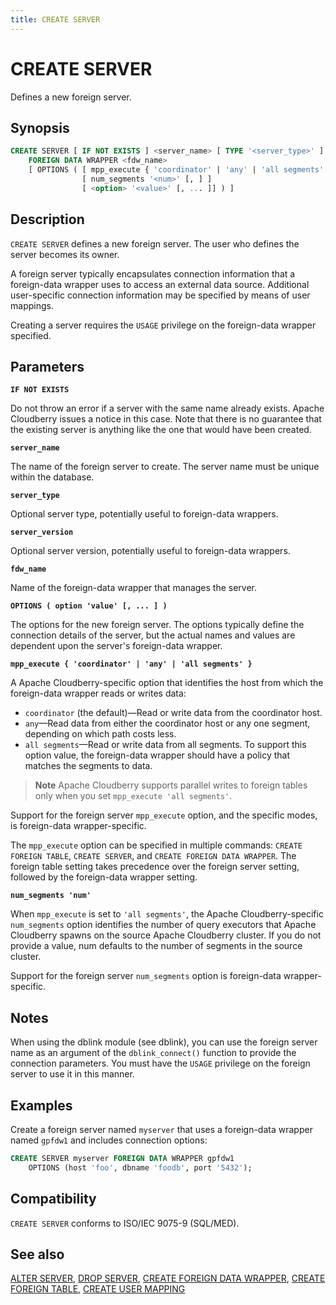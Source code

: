 ```yaml
---
title: CREATE SERVER
---
```


# CREATE SERVER

Defines a new foreign server.

## Synopsis

```sql
CREATE SERVER [ IF NOT EXISTS ] <server_name> [ TYPE '<server_type>' ] [ VERSION '<server_version>' ]
    FOREIGN DATA WRAPPER <fdw_name>
    [ OPTIONS ( [ mpp_execute { 'coordinator' | 'any' | 'all segments' } [, ] ]
                [ num_segments '<num>' [, ] ]
                [ <option> '<value>' [, ... ]] ) ]
```

## Description

`CREATE SERVER` defines a new foreign server. The user who defines the server becomes its owner.

A foreign server typically encapsulates connection information that a foreign-data wrapper uses to access an external data source. Additional user-specific connection information may be specified by means of user mappings.

Creating a server requires the `USAGE` privilege on the foreign-data wrapper specified.

## Parameters

**`IF NOT EXISTS`**

Do not throw an error if a server with the same name already exists. Apache Cloudberry issues a notice in this case. Note that there is no guarantee that the existing server is anything like the one that would have been created.

**`server_name`**

The name of the foreign server to create. The server name must be unique within the database.

**`server_type`**

Optional server type, potentially useful to foreign-data wrappers.

**`server_version`**

Optional server version, potentially useful to foreign-data wrappers.

**`fdw_name`**

Name of the foreign-data wrapper that manages the server.

**`OPTIONS ( option 'value' [, ... ] )`**

The options for the new foreign server. The options typically define the connection details of the server, but the actual names and values are dependent upon the server's foreign-data wrapper.

**`mpp_execute { 'coordinator' | 'any' | 'all segments' }`**

A Apache Cloudberry-specific option that identifies the host from which the foreign-data wrapper reads or writes data:

- `coordinator` (the default)—Read or write data from the coordinator host.
- `any`—Read data from either the coordinator host or any one segment, depending on which path costs less.
- `all segments`—Read or write data from all segments. To support this option value, the foreign-data wrapper should have a policy that matches the segments to data.

> **Note** Apache Cloudberry supports parallel writes to foreign tables only when you set `mpp_execute 'all segments'`.

Support for the foreign server `mpp_execute` option, and the specific modes, is foreign-data wrapper-specific.

The `mpp_execute` option can be specified in multiple commands: `CREATE FOREIGN TABLE`, `CREATE SERVER`, and `CREATE FOREIGN DATA WRAPPER`. The foreign table setting takes precedence over the foreign server setting, followed by the foreign-data wrapper setting.

**`num_segments 'num'`**

When `mpp_execute` is set to `'all segments'`, the Apache Cloudberry-specific `num_segments` option identifies the number of query executors that Apache Cloudberry spawns on the source Apache Cloudberry cluster. If you do not provide a value, num defaults to the number of segments in the source cluster.

Support for the foreign server `num_segments` option is foreign-data wrapper-specific.

## Notes

When using the dblink module (see dblink), you can use the foreign server name as an argument of the `dblink_connect()` function to provide the connection parameters. You must have the `USAGE` privilege on the foreign server to use it in this manner.

## Examples

Create a foreign server named `myserver` that uses a foreign-data wrapper named `gpfdw1` and includes connection options:

```sql
CREATE SERVER myserver FOREIGN DATA WRAPPER gpfdw1 
    OPTIONS (host 'foo', dbname 'foodb', port '5432');
```

## Compatibility

`CREATE SERVER` conforms to ISO/IEC 9075-9 (SQL/MED).

## See also

[ALTER SERVER](/docs/sql-stmts/alter-server.md), [DROP SERVER](/docs/sql-stmts/drop-server.md), [CREATE FOREIGN DATA WRAPPER](/docs/sql-stmts/create-foreign-data-wrapper.md), [CREATE FOREIGN TABLE](/docs/sql-stmts/create-foreign-table.md), [CREATE USER MAPPING](/docs/sql-stmts/create-user-mapping.md)
